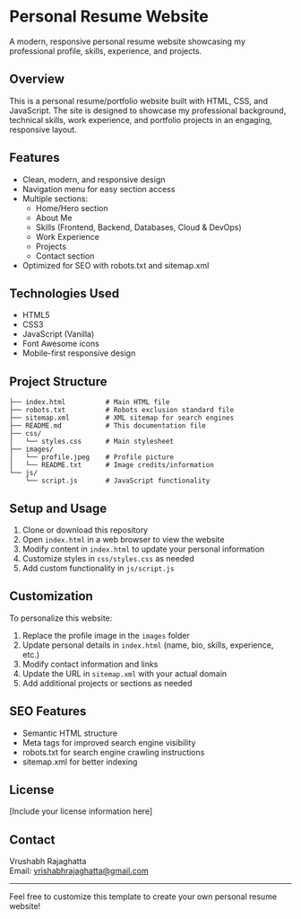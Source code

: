 # Personal Resume Website

A modern, responsive personal resume website showcasing my professional profile, skills, experience, and projects.

## Overview

This is a personal resume/portfolio website built with HTML, CSS, and JavaScript. The site is designed to showcase my professional background, technical skills, work experience, and portfolio projects in an engaging, responsive layout.

## Features

- Clean, modern, and responsive design
- Navigation menu for easy section access
- Multiple sections:
  - Home/Hero section
  - About Me
  - Skills (Frontend, Backend, Databases, Cloud & DevOps)
  - Work Experience
  - Projects
  - Contact section
- Optimized for SEO with robots.txt and sitemap.xml

## Technologies Used

- HTML5
- CSS3 
- JavaScript (Vanilla)
- Font Awesome icons
- Mobile-first responsive design

## Project Structure

```
├── index.html          # Main HTML file
├── robots.txt          # Robots exclusion standard file
├── sitemap.xml         # XML sitemap for search engines
├── README.md           # This documentation file
├── css/
│   └── styles.css      # Main stylesheet
├── images/
│   └── profile.jpeg    # Profile picture
│   └── README.txt      # Image credits/information
└── js/
    └── script.js       # JavaScript functionality
```

## Setup and Usage

1. Clone or download this repository
2. Open `index.html` in a web browser to view the website
3. Modify content in `index.html` to update your personal information
4. Customize styles in `css/styles.css` as needed
5. Add custom functionality in `js/script.js`

## Customization

To personalize this website:

1. Replace the profile image in the `images` folder
2. Update personal details in `index.html` (name, bio, skills, experience, etc.)
3. Modify contact information and links
4. Update the URL in `sitemap.xml` with your actual domain
5. Add additional projects or sections as needed

## SEO Features

- Semantic HTML structure
- Meta tags for improved search engine visibility
- robots.txt for search engine crawling instructions
- sitemap.xml for better indexing

## License

[Include your license information here]

## Contact

Vrushabh Rajaghatta  
Email: vrishabhrajaghatta@gmail.com

---

Feel free to customize this template to create your own personal resume website!
